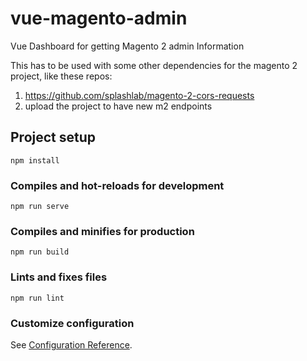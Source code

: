 # vue-magento-admin 
Vue Dashboard for getting Magento 2 admin Information

This has to be used with some other dependencies for the magento 2 project, like these repos:
1) https://github.com/splashlab/magento-2-cors-requests
2) upload the project to have new m2 endpoints

## Project setup
```
npm install
```

### Compiles and hot-reloads for development
```
npm run serve
```

### Compiles and minifies for production
```
npm run build
```

### Lints and fixes files
```
npm run lint
```

### Customize configuration
See [Configuration Reference](https://cli.vuejs.org/config/).
